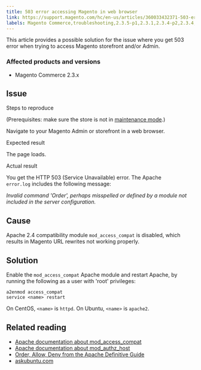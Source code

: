 ```yaml
---
title: 503 error accessing Magento in web browser
link: https://support.magento.com/hc/en-us/articles/360033432371-503-error-accessing-Magento-in-web-browser
labels: Magento Commerce,troubleshooting,2.3.5-p1,2.3.1,2.3.4-p2,2.3.4,2.3.0,2.3.3,2.3.2,2.3.6,2.3.5-p2,2.3.3-p1,Apache,2.3.2-p2,503 error
---
```


<p>This article provides a possible solution for the issue where you get 503 error when trying to access Magento storefront and/or Admin.</p>
<h3>Affected products and versions</h3>
<ul>
<li>Magento Commerce 2.3.x</li>
</ul>
<h2>Issue</h2>
<p>Steps to reproduce</p>
<p>(Prerequisites: make sure the store is not in <a href="https://devdocs.magento.com/guides/v2.3/config-guide/cli/config-cli-subcommands-mode.html#config-mode-show">maintenance mode</a>.)</p>
<p>Navigate to your Magento Admin or storefront in a web browser.</p>
<p>Expected result</p>
<p>The page loads.</p>
<p>Actual result</p>
<p>You get the HTTP 503 (Service Unavailable) error. The Apache <code>error.log</code> includes the following message: </p>
<p><em>Invalid command 'Order', perhaps misspelled or defined by a module not included in the server configuration.</em></p>
<h2>Cause</h2>
<p>Apache 2.4 compatibility module <code>mod_access_compat</code> is disabled, which results in Magento URL rewrites not working properly.</p>
<h2>Solution</h2>
<p>Enable the <code>mod_access_compat</code> Apache module and restart Apache, by running the following as a user with 'root' privileges: </p>
<pre><code class="language-bash">a2enmod access_compat
service &lt;name&gt; restart</code></pre>
<p>On CentOS, <code class="language-bash">&lt;name&gt;</code> is <code class="language-bash">httpd</code>. On Ubuntu, <code class="language-bash">&lt;name&gt;</code> is <code class="language-bash">apache2</code>.</p>
<h2>Related reading</h2>
<ul>
<li><a href="http://httpd.apache.org/docs/current/mod/mod_access_compat.html">Apache documentation about mod_access_compat</a></li>
<li><a href="http://httpd.apache.org/docs/current/mod/mod_authz_host.html">Apache documentation about mod_authz_host</a></li>
<li><a href="http://docstore.mik.ua/orelly/linux/apache/ch05_06.htm">Order, Allow, Deny from the Apache Definitive Guide</a></li>
<li><a href="http://askubuntu.com/questions/335228/changes-in-apache-config-between-12-04-2-and-12-04-3-lts">askubuntu.com</a></li>
</ul>